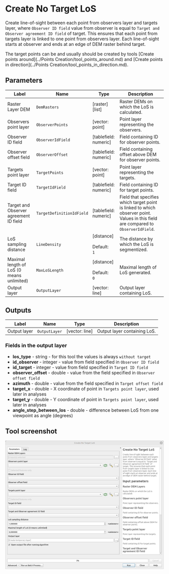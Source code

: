 # Create No Target LoS

Create line-of-sight between each point from observers layer and targets layer, where `Observer ID field` value from observer is equal to `Target and Observer agreement ID field` of target. This ensures that each point from targets layer is linked to one point from observers layer. Each line-of-sight starts at observer and ends at an edge of DEM raster behind target.

The target points can be and usually should be created by tools [Create points around](../Points Creation/tool_points_around.md) and [Create points in direction](../Points Creation/tool_points_in_direction.md).

## Parameters

| Label                                     | Name                      | Type                                      | Description                                                                                                                        |
| ----------------------------------------- | ------------------------- | ----------------------------------------- | ---------------------------------------------------------------------------------------------------------------------------------- |
| Raster Layer DEM                          | `DemRasters`              | [raster][list]                            | Raster DEMs on which the LoS is calculated.                                                                                        |
| Observers point layer                     | `ObserverPoints`          | [vector: point]                           | Point layer representing the observers.                                                                                            |
| Observer ID field                         | `ObserverIdField`         | [tablefield: numeric]                     | Field containing ID for observer points.                                                                                           |
| Observer offset field                     | `ObserverOffset`          | [tablefield: numeric]                     | Field containing offset above DEM for observer points.                                                                             |
| Targets point layer                       | `TargetPoints`            | [vector: point]                           | Point layer representing the targets.                                                                                              |
| Target ID field                           | `TargetIdField`           | [tablefield: numeric]                     | Field containing ID for target points.                                                                                             |
| Target and Observer agreement ID field    | `TargetDefinitionIdField` | [tablefield: numeric]                     | Field that specifies which target point is linked to which observer point. Values in this field are compared to `ObserverIdField`. |
| LoS sampling distance                     | `LineDensity`             | [distance]  <br/><br/> Default: <br/> `1` | The distance by which the LoS is segmentized.                                                                                      |
| Maximal length of LoS (0 means unlimited) | `MaxLoSLength`            | [distance]  <br/><br/> Default: <br/> `0` | Maximal length of LoS generated.                                                                                                   |
| Output layer                              | `OutputLayer`             | [vector: line]                            | Output layer containing LoS.                                                                                                       |

## Outputs

| Label        | Name          | Type           | Description                  |
| ------------ | ------------- | -------------- | ---------------------------- |
| Output layer | `OutputLayer` | [vector: line] | Output layer containing LoS. |

### Fields in the output layer

* __los_type__ - string - for this tool the values is always `without target`
* __id_observer__ - integer - value from field specified in `Observer ID field`
* __id_target__ - integer - value from field specified in `Target ID field`
* __observer_offset__ - double - value from the field specified in `Observer offset field`
* __azimuth__ - double - value from the field specified in `Target offset field`
* __target_x__ - double - X coordinate of point in `Targets point layer`, used later in analyses
* __target_y__ - double - Y coordinate of point in `Targets point layer`, used later in analyses
* __angle_step_between_los__ - double - difference between LoS from one viewpoint as angle (degrees)
  
## Tool screenshot

![Create no target LoS](../../images/tool_create_notarget_los.png)
	